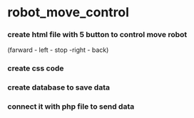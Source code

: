 # robot_move_control

### create html file with 5 button to control move robot

(farward - left - stop -right - back)

### create css code 

### create database to save data

### connect it with php file to send data
